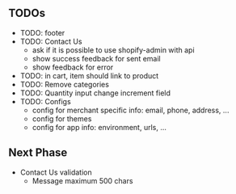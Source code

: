## TODOs
  * TODO: footer
  * TODO: Contact Us
    * ask if it is possible to use shopify-admin with api
    * show success feedback for sent email
    * show feedback for error
  * TODO: in cart, item should link to product
  * TODO: Remove categories
  * TODO: Quantity input change increment field
  * TODO: Configs
    * config for merchant specific info: email, phone, address, ...
    * config for themes
    * config for app info: environment, urls, ...

## Next Phase
  * Contact Us validation
    * Message maximum 500 chars